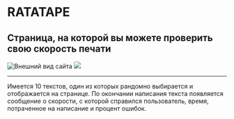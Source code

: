 # RATATAPE
## Страница, на которой вы можете проверить свою скорость печати

![Внешний вид сайта](https://i.ibb.co/fpL8ggD/ratatape.png "Внешний вид сайта")
![](https://i.ibb.co/XS8ZnvG/54249584-e817-4d7e-9e62-a38a9bd28a15-2.gif)

____

Имеется 10 текстов, один из которых рандомно выбирается и отображается на странице. 
По окончании написания текста появляется сообщение о скорости, с которой справился пользователь, время, потраченное на написание и процент ошибок. 
